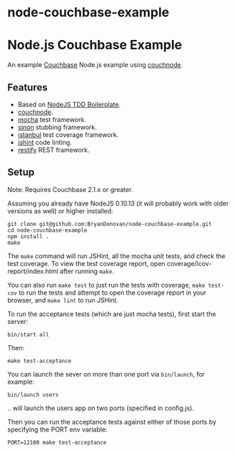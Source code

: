 node-couchbase-example
======================

# Node.js Couchbase Example 

An example [Couchbase](http://couchbase.com/) Node.js example using [couchnode](https://github.com/couchbase/couchnode).

## Features

* Based on [NodeJS TDD Boilerplate](https://github.com/BryanDonovan/nodejs-tdd-boilerplate).
* [couchnode](https://github.com/couchbase/couchnode).
* [mocha](https://github.com/visionmedia/mocha) test framework.
* [sinon](http://sinonjs.org) stubbing framework.
* [istanbul](https://github.com/yahoo/istanbul) test coverage framework.
* [jshint](http://jshint.com/) code linting.
* [restify](http://mcavage.github.com/node-restify/) REST framework.

## Setup

Note: Requires Couchbase 2.1.x or greater.

Assuming you already have NodeJS 0.10.13 (it will probably work with older
    versions as well) or higher installed:

    git clone git@github.com:BryanDonovan/node-couchbase-example.git
    cd node-couchbase-example
    npm install .
    make

The `make` command will run JSHint, all the mocha unit tests, and check the test coverage.  To view the test coverage report, open coverage/lcov-report/index.html after running `make`.

You can also run `make test` to just run the tests with coverage, `make test-cov` to run the tests and attempt to open the coverage report in your browser, and `make lint` to run JSHint.

To run the acceptance tests (which are just mocha tests), first start the server:

    bin/start all

Then:

    make test-acceptance

You can launch the sever on more than one port via `bin/launch`, for example:

    bin/launch users

.. will launch the users app on two ports (specified in config.js).

Then you can run the acceptance tests against either of those ports by specifying the PORT env variable:

    PORT=12100 make test-acceptance
